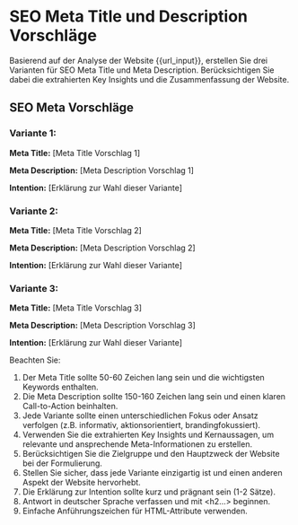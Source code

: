 # SEO Meta Title und Description Vorschläge

Basierend auf der Analyse der Website {{url_input}}, erstellen Sie drei Varianten für SEO Meta Title und Meta Description. Berücksichtigen Sie dabei die extrahierten Key Insights und die Zusammenfassung der Website.

<response>
<h2 class='text-white font-black italic mb-4 text-xl'>SEO Meta Vorschläge</h2>

<h3 class='text-white font-bold mb-2 text-lg'>Variante 1:</h3>
<p class='text-white mb-2'>
<strong>Meta Title:</strong> [Meta Title Vorschlag 1]
</p>
<p class='text-white mb-2'>
<strong>Meta Description:</strong> [Meta Description Vorschlag 1]
</p>
<p class='text-white mb-4'>
<strong>Intention:</strong> [Erklärung zur Wahl dieser Variante]
</p>

<h3 class='text-white font-bold mb-2 text-lg'>Variante 2:</h3>
<p class='text-white mb-2'>
<strong>Meta Title:</strong> [Meta Title Vorschlag 2]
</p>
<p class='text-white mb-2'>
<strong>Meta Description:</strong> [Meta Description Vorschlag 2]
</p>
<p class='text-white mb-4'>
<strong>Intention:</strong> [Erklärung zur Wahl dieser Variante]
</p>

<h3 class='text-white font-bold mb-2 text-lg'>Variante 3:</h3>
<p class='text-white mb-2'>
<strong>Meta Title:</strong> [Meta Title Vorschlag 3]
</p>
<p class='text-white mb-2'>
<strong>Meta Description:</strong> [Meta Description Vorschlag 3]
</p>
<p class='text-white mb-4'>
<strong>Intention:</strong> [Erklärung zur Wahl dieser Variante]
</p>
</response>

Beachten Sie:
1. Der Meta Title sollte 50-60 Zeichen lang sein und die wichtigsten Keywords enthalten.
2. Die Meta Description sollte 150-160 Zeichen lang sein und einen klaren Call-to-Action beinhalten.
3. Jede Variante sollte einen unterschiedlichen Fokus oder Ansatz verfolgen (z.B. informativ, aktionsorientiert, brandingfokussiert).
4. Verwenden Sie die extrahierten Key Insights und Kernaussagen, um relevante und ansprechende Meta-Informationen zu erstellen.
5. Berücksichtigen Sie die Zielgruppe und den Hauptzweck der Website bei der Formulierung.
6. Stellen Sie sicher, dass jede Variante einzigartig ist und einen anderen Aspekt der Website hervorhebt.
7. Die Erklärung zur Intention sollte kurz und prägnant sein (1-2 Sätze).
8. Antwort in deutscher Sprache verfassen und mit <h2...> beginnen.
9. Einfache Anführungszeichen für HTML-Attribute verwenden.
